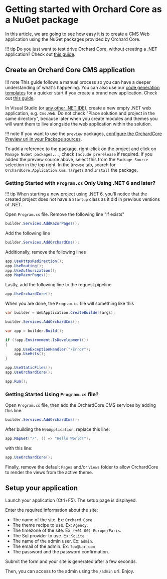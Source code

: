# Getting started with Orchard Core as a NuGet package

In this article, we are going to see how easy it is to create a CMS Web application using the NuGet packages provided by Orchard Core.

!!! tip
    Do you just want to test drive Orchard Core, without creating a .NET application? Check out [this guide](test-drive-orchard-core.md).

## Create an Orchard Core CMS application

!!! note
    This guide follows a manual process so you can have a deeper understanding of what's happening. You can also use our [code generation templates](templates/README.md) for a quicker start if you create a brand new application. Check out [this guide](../guides/create-cms-application/README.md).

In Visual Studio (or [any other .NET IDE](../resources/development-tools/README.md)), create a new empty .NET web application, e.g. `Cms.Web`. Do not check "Place solution and project in the same directory", because later when you create modules and themes you will want them to live alongside the web application within the solution.

!!! note
    If you want to use the `preview` packages, [configure the OrchardCore Preview url in your Package sources](preview-package-source.md).

To add a reference to the package, right-click on the project and click on `Manage NuGet packages...`, check `Include prerelease` if required. If you added the preview source above, select this from the `Package Source` selection in the top right.  In the `Browse` tab, search for `OrchardCore.Application.Cms.Targets` and `Install` the package.

### Getting Started with `Program.cs` Only Using .NET 6 and later?

!!! tip
    When starting a new project using .NET 6, you'll notice that the created project does not have a `Startup` class as it did in previous versions of .NET.

Open `Program.cs` file. Remove the following line "if exists"

```csharp
builder.Services.AddRazorPages();
```

Add the following line

```csharp
builder.Services.AddOrchardCms();
```

Additionally, remove the following lines

```csharp
app.UseHttpsRedirection();
app.UseRouting();
app.UseAuthorization();
app.MapRazorPages();
```

Lastly, add the following line to the request pipeline

```csharp
app.UseOrchardCore();
```

When you are done, the `Program.cs` file will something like this

```csharp
var builder = WebApplication.CreateBuilder(args);

builder.Services.AddOrchardCms();

var app = builder.Build();

if (!app.Environment.IsDevelopment())
{
    app.UseExceptionHandler("/Error");
    app.UseHsts();
}

app.UseStaticFiles();
app.UseOrchardCore();

app.Run();
```

### Getting Started Using `Program.cs` file?

Open `Program.cs` file, then add the OrchardCore CMS services by adding this line:

```csharp
builder.Services.AddOrchardCms();
```

After building the `WebApplication`, replace this line:

```csharp
app.MapGet("/", () => "Hello World!");
```

with this line:

```csharp
app.UseOrchardCore();
```

Finally, remove the default `Pages` and/or `Views` folder to allow OrchardCore to render the views from the active theme.

## Setup your application

Launch your application (Ctrl+F5). The setup page is displayed.

Enter the required information about the site:

- The name of the site. Ex: `Orchard Core`.
- The theme recipe to use. Ex: `Agency`.
- The timezone of the site. Ex: `(+01:00) Europe/Paris`.
- The Sql provider to use. Ex: `SqLite`.
- The name of the admin user. Ex: `admin`.
- The email of the admin. Ex: `foo@bar.com`
- The password and the password confirmation.

Submit the form and your site is generated after a few seconds.

Then, you can access to the admin using the `/admin` url. Enjoy.
